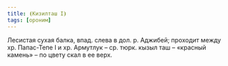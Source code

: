 ```yaml
---
title: ⦗Кизилташ I⦘
tags: [ороним]
---
```


Лесистая сухая балка, впад. слева в дол. р. Аджибей; проходит между хр.
Папас-Тепе I и хр. Армутлук – ср. тюрк. кызыл таш – «красный камень» – по цвету
скал в ее верх.
